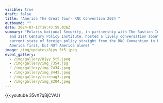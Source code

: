 ```yaml
---
visible: true
draft: false
title: "America The Great Tour- RNC Convention 2024 "
outbound: ""
date: 2024-07-17T18:43:59.036Z
summary: "Polaris National Security, in partnership with The Bastion Institute
  and 21st Century Policy Institute, hosted a lively conversation about the
  current state of foreign policy straight from the RNC Convention in Milwaukee.
  America first, but NOT America alone! "
image: /img/updates/8jyy_5t5.jpeg
event_gallery:
  - /img/gallery/8jyy_5t5.jpeg
  - /img/gallery/img_7354.jpg
  - /img/gallery/img_7434.jpeg
  - /img/gallery/img_8442.jpeg
  - /img/gallery/isrenag3.jpeg
  - /img/gallery/img_8204.jpeg
---
```

{{<youtube 35vX7qBjCVA}}